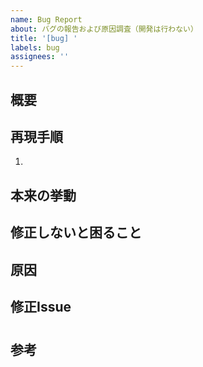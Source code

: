```yaml
---
name: Bug Report
about: バグの報告および原因調査（開発は行わない）
title: '[bug] '
labels: bug
assignees: ''
---
```


## 概要


## 再現手順

1. 

## 本来の挙動


## 修正しないと困ること


## 原因


## 修正Issue

#

## 参考
